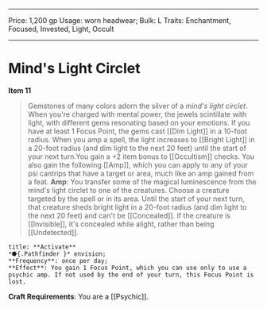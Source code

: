 
---
Price: 1,200 gp
Usage: worn headwear;
Bulk: L
Traits: Enchantment, Focused, Invested, Light, Occult

---

# Mind's Light Circlet

**Item 11**

> Gemstones of many colors adorn the silver of a *mind's light circlet*. When you're charged with mental power, the jewels scintillate with light, with different gems resonating based on your emotions. If you have at least 1 Focus Point, the gems cast [[Dim Light]] in a 10-foot radius. When you amp a spell, the light increases to [[Bright Light]] in a 20-foot radius (and dim light to the next 20 feet) until the start of your next turn.You gain a +2 item bonus to [[Occultism]] checks. You also gain the following [[Amp]], which you can apply to any of your psi cantrips that have a target or area, much like an amp gained from a feat.
**Amp**: You transfer some of the magical luminescence from the mind's light circlet to one of the creatures. Choose a creature targeted by the spell or in its area. Until the start of your next turn, that creature sheds bright light in a 20-foot radius (and dim light to the next 20 feet) and can't be [[Concealed]]. If the creature is [[Invisible]], it's concealed while alight, rather than being [[Undetected]].

```ad-embed-ability
title: **Activate**
*⭓{.Pathfinder }* envision; 
**Frequency**: once per day;
**Effect**: You gain 1 Focus Point, which you can use only to use a psychic amp. If not used by the end of your turn, this Focus Point is lost.

```

**Craft Requirements**: You are a [[Psychic]].

